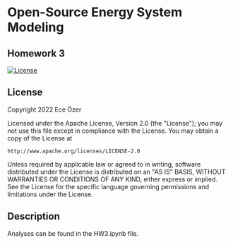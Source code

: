 # **Open-Source Energy System Modeling**
## Homework 3

[![License](https://img.shields.io/badge/License-Apache_2.0-blue.svg)](https://opensource.org/licenses/Apache-2.0)

## License
Copyright 2022 Ece Özer

Licensed under the Apache License, Version 2.0 (the "License");
you may not use this file except in compliance with the License.
You may obtain a copy of the License at

    http://www.apache.org/licenses/LICENSE-2.0

Unless required by applicable law or agreed to in writing, software
distributed under the License is distributed on an "AS IS" BASIS,
WITHOUT WARRANTIES OR CONDITIONS OF ANY KIND, either express or implied.
See the License for the specific language governing permissions and
limitations under the License.

## Description

Analyses can be found in the HW3.ipynb file.
